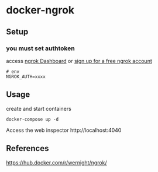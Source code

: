# docker-ngrok

## Setup
### you must set authtoken
 access [ngrok Dashboard](https://dashboard.ngrok.com/get-started/your-authtoken) or [sign up for a free ngrok account](https://dashboard.ngrok.com/signup)

```
# env
NGROK_AUTH=xxxx
```

## Usage
create and start containers
```
docker-compose up -d
```

Access the web inspector http://localhost:4040

## References
https://hub.docker.com/r/wernight/ngrok/